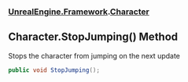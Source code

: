 ### [UnrealEngine.Framework](./UnrealEngine-Framework.md 'UnrealEngine.Framework').[Character](./Character.md 'UnrealEngine.Framework.Character')
## Character.StopJumping() Method
Stops the character from jumping on the next update  
```csharp
public void StopJumping();
```
